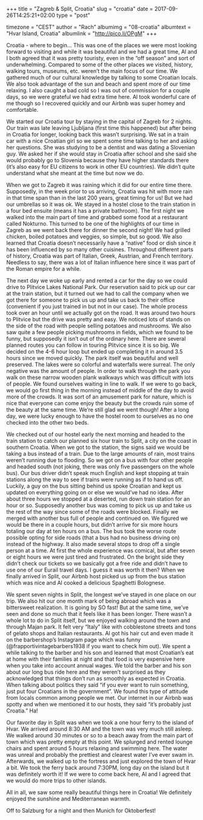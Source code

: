 +++
title = "Zagreb & Split, Croatia"
slug = "croatia"
date = 2017-09-26T14:25:21+02:00
type = "post"

timezone = "CEST"
author = "Rach"
albumimg = "08-croatia"
albumtext = "Hvar Island, Croatia"
albumlink = "http://pico.li/OPgM"
+++

Croatia - where to begin… This was one of the places we were most looking forward to visiting and while it was beautiful and we had a great time, Al and I both agreed that it was pretty touristy, even in the “off season” and sort of underwhelming. Compared to some of the other places we visited, history, walking tours, museums, etc. weren’t the main focus of our time. We gathered much of our cultural knowledge by talking to some Croatian locals. We also took advantage of the sun and beach and spent more of our time relaxing. I also caught a bad cold so I was out of commission for a couple days, so we were grateful we had extra time here. Al took wonderful care of me though so I recovered quickly and our Airbnb was super homey and comfortable.

We started our Croatia tour by staying in the capital of Zagreb for 2 nights. Our train was late leaving Ljubljana (first time this happened) but after being in Croatia for longer, looking back this wasn’t surprising. We sat in a train car with a nice Croatian girl so we spent some time talking to her and asking her questions. She was studying to be a dentist and was dating a Slovenian guy. We asked her if she would stay in Croatia after school and she said she would probably go to Slovenia because they have higher standards there (it’s also easy for EU citizens to work in other EU countries). We didn’t quite understand what she meant at the time but now we  do.

When we got to Zagreb it was raining which it did for our entire time there. Supposedly, in the week prior to us arriving, Croatia was hit with more rain in that time span than in the last 200 years, great timing for us!  But we had our umbrellas so it was ok. We stayed in a hostel close to the train station in a four bed ensuite (means it has a private bathroom). The first night we walked into the main part of time and grabbed some food at a restaurant called Nokturno. This turned to be one of the highlights of our time in Zagreb as we went back there for dinner the second night! We had grilled chicken, boiled potatoes and veggies, so simple, but so good. We also learned that Croatia doesn’t necessarily have a “native” food or dish since it has been influenced by so many other cuisines. Throughout different parts of history, Croatia was part of Italian, Greek, Austrian, and French territory. Needless to say, there was a lot of Italian influence here since it was part of the Roman empire for a while.

The next day we woke up early and rented a car for the day so we could drive to Plitvice Lakes National Park. Our reservation said to pick up our car at the train station, but it turned out we had to call the company when we got there for someone to pick us up and take us back to their office (convenient if you just trained in but not in our case). The whole process took over an hour until we actually got on the road. It was around two hours to Plitvice but the drive was pretty and easy. We noticed lots of stands on the side of the road with people selling potatoes and mushrooms. We also saw quite a few people picking mushrooms in fields, which we found to be funny, but supposedly it isn’t out of the ordinary here. There are several planned routes you can follow in touring Plitvice since it is so big. We decided on the 4-6 hour loop but ended up completing it in around 3.5 hours since we moved quickly. The park itself was beautiful and well preserved. The lakes were so colorful and waterfalls were surreal. The only negative was the amount of people. In order to walk through the park you walk on these narrow wooden plank walkways which was difficult with lots of people. We found ourselves waiting in line to walk. If we were to go back, we would go first thing in the morning instead of middle of the day to avoid more of the crowds. It was sort of an amusement park for nature, which is nice that everyone can come enjoy the beauty but the crowds ruin some of the beauty at the same time. We’re still glad we went though! After a long day, we were lucky enough to have the hostel room to ourselves as no one checked into the other two beds.

We checked out of our hostel early the next morning and headed to the train station to catch our planned six hour train to Split, a city on the coast in southern Croatia. When we got to the station, the signs said we would be taking a bus instead of a train. Due to the large amounts of rain, most trains weren’t running due to flooding. So we got on a bus with four other people and headed south (not joking, there was only five passengers on the whole bus). Our bus driver didn’t speak much English and kept stopping at train stations along the way to see if trains were running as if to hand us off. Luckily, a guy on the bus sitting behind us spoke Croatian and kept us updated on everything going on or else we would’ve had no idea. After about three hours we stopped at a deserted, run down train station for an hour or so. Supposedly another bus was coming to pick us up and take us the rest of the way since some of the roads were blocked. Finally we merged with another bus full of people and continued on. We figured we would be there in a couple hours, but didn’t arrive for six more hours totaling our day at ten hours on a bus. The bus took the worse route possible opting for side roads (that a bus had no business driving on) instead of the highway. It also made several stops to drop off a single person at a time. At first the whole experience was comical, but after seven or eight hours we were just tired and frustrated. On the bright side they didn’t check our tickets so we basically got a free ride and didn’t have to use one of our Eurail travel days. I guess it was worth it then? When we finally arrived in Split, our Airbnb host picked us up from the bus station which was nice and Al cooked a delicious Spaghetti Bolognese.

We spent seven nights in Split, the longest we’ve stayed in one place on our trip. We also hit our one month mark of being abroad which was a bittersweet realization. It is going by SO fast! But at the same time, we’ve seen and done so much that it feels like it has been longer. There wasn’t a whole lot to do in Split itself, but we enjoyed walking around the town and through Majan park. It felt very “Italy” like with cobblestone streets and tons of gelato shops and Italian restaurants. Al got his hair cut and even made it on the barbershop’s Instagram page which was funny (@frapportivintagebarbers1938 if you want to check him out). We spent a while talking to the barber and his son and learned that most Croatian’s eat at home with their families at night and that food is very expensive here when you take into account annual wages. We told the barber and his son about our long bus ride here and they weren’t surprised as they acknowledged that things don’t run as smoothly as expected in Croatia. When talking about politics they said “if you ever want to ruin something, just put four Croatians in the government”. We found this type of attitude from locals common among people we met. Our internet in our Airbnb was spotty and when we mentioned it to our hosts, they said “it’s probably just Croatia.” Ha!

Our favorite day in Split was when we took a one hour ferry to the island of Hvar. We arrived around 8:30 AM and the town was very much still asleep. We walked around 30 minutes or so to a beach away from the main part of town which was pretty empty at this point. We splurged and rented lounge chairs and spent around 5 hours relaxing and swimming here. The water was unreal and probably the prettiest and clearest water I’ve ever swam in. Afterwards, we walked up to the fortress and just explored the town of Hvar a bit. We took the ferry back around 7:30PM, long day on the island but it was definitely worth it! If we were to come back here, Al and I agreed that we would do more trips to other islands.

All in all, we saw some really beautiful things here in Croatia! We definitely enjoyed the sunshine and Mediterranean warmth.

Off to Salzburg for a night and then Munich for Oktoberfest!
